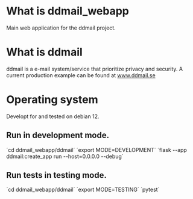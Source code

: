 # What is ddmail_webapp
Main web application for the ddmail project.

# What is ddmail
ddmail is a e-mail system/service that prioritize privacy and security. A current production example can be found at www.ddmail.se

# Operating system
Developt for and tested on debian 12.

## Run in development mode.
´cd ddmail_webapp/ddmail´
´export MODE=DEVELOPMENT´
´flask --app ddmail:create_app run --host=0.0.0.0 --debug´

## Run tests in testing mode.
´cd ddmail_webapp/ddmail´
´export MODE=TESTING´
´pytest´
